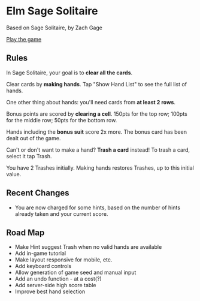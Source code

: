 # Elm Sage Solitaire

Based on Sage Solitaire, by Zach Gage

[Play the game](https://seestevecode.github.io/elm-sage-solitaire/elm-sage-solitaire.html)

## Rules

In Sage Solitaire, your goal is to **clear all the cards**.

Clear cards by **making hands**. Tap "Show Hand List" to see the full list of hands.

One other thing about hands: you'll need cards from **at least 2 rows**.

Bonus points are scored by **clearing a cell**. 150pts for the top row; 100pts for the middle row; 50pts for the bottom row.

Hands including the **bonus suit** score 2x more. The bonus card has been dealt out of the game.

Can't or don't want to make a hand? **Trash a card** instead! To trash a card, select it tap Trash.

You have 2 Trashes initially. Making hands restores Trashes, up to this initial value.

## Recent Changes

- You are now charged for some hints, based on the number of hints already taken and your current score.

## Road Map

- Make Hint suggest Trash when no valid hands are available
- Add in-game tutorial
- Make layout responsive for mobile, etc.
- Add keyboard controls
- Allow generation of game seed and manual input
- Add an undo function - at a cost(?)
- Add server-side high score table
- Improve best hand selection
